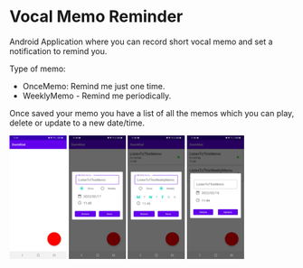 # Vocal Memo Reminder
Android Application where you can record short vocal memo and set a notification to remind you.

Type of memo:
- OnceMemo: Remind me just one time.
- WeeklyMemo - Remind me periodically.

Once saved your memo you have a list of all the memos which you can play, delete or update to a new date/time.
<div>
 <img src="/screenshot/home.jpg" height = 20% width = 20%>
 <img src="/screenshot/onceMemoRecord.jpg" height = 20% width = 20%>
 <img src="/screenshot/weeklyMemoRecord.jpg" height = 20% width = 20%>
 <img src="/screenshot/memoUpdate.jpg" height = 20% width = 20%>
 </div>
